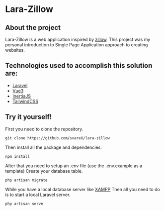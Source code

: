 ﻿# Lara-Zillow

## About the project 
Lara-Zillow is a web application inspired by [zillow](https://www.zillow.com/). This project was my personal introduction to Single Page Application approach to creating websites. 

## Technologies used to accomplish this solution are:

 - [Laravel](https://laravel.com/)
 - [Vue3](https://vuejs.org/)
 - [InertiaJS](https://inertiajs.com/)
 - [TailwindCSS](https://tailwindcss.com/)
 
## Try it yourself!
First you need to clone the repository.

    git clone https://github.com/svareX/lara-zillow

Then install all the package and dependencies.

    npm install

After that you need to setup an .env file (use the .env.example as a template)
Create your database table.

    php artisan migrate


While you have a local database server like [XAMPP](https://www.apachefriends.org/)
Then all you need to do is to start a local Laravel server.

    php artisan serve

